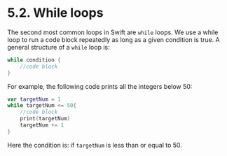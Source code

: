 # 5.2. While loops

The second most common loops in Swift are `while` loops. We use a while loop to run a code block repeatedly as long as a given condition is true. A general structure of a `while` loop is:

```swift
while condition {
    //code block
}
```

For example, the following code prints all the integers below 50:

```swift
var targetNum = 1
while targetNum <= 50{
    //code block
    print(targetNum)
    targetNum += 1
}
```

Here the condition is: if `targetNum` is less than or equal to 50.
